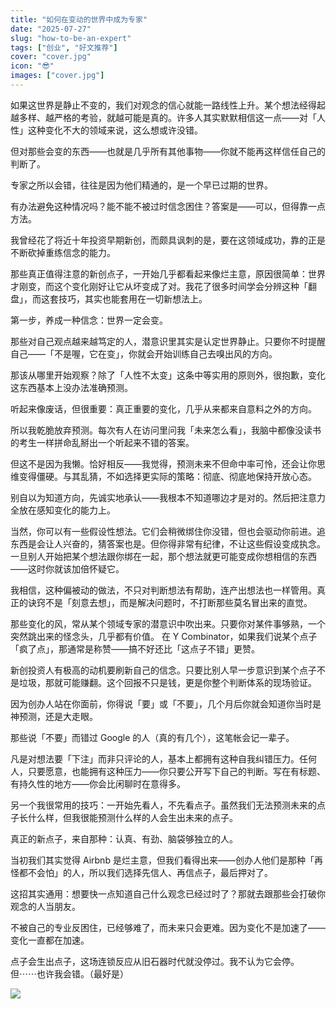 ```yaml
---
title: "如何在变动的世界中成为专家"
date: "2025-07-27"
slug: "how-to-be-an-expert"
tags: ["创业", "好文推荐"]
cover: "cover.jpg"
icon: "😎"
images: ["cover.jpg"]
---
```

如果这世界是静止不变的，我们对观念的信心就能一路线性上升。某个想法经得起越多样、越严格的考验，就越可能是真的。许多人其实默默相信这一点——对「人性」这种变化不大的领域来说，这么想或许没错。



但对那些会变的东西——也就是几乎所有其他事物——你就不能再这样信任自己的判断了。



专家之所以会错，往往是因为他们精通的，是一个早已过期的世界。



有办法避免这种情况吗？能不能不被过时信念困住？答案是——可以，但得靠一点方法。



我曾经花了将近十年投资早期新创，而颇具讽刺的是，要在这领域成功，靠的正是不断砍掉重练信念的能力。



那些真正值得注意的新创点子，一开始几乎都看起来像烂主意，原因很简单：世界才刚变，而这个变化刚好让它从坏变成了对。我花了很多时间学会分辨这种「翻盘」，而这套技巧，其实也能套用在一切新想法上。



第一步，养成一种信念：世界一定会变。



那些对自己观点越来越笃定的人，潜意识里其实是认定世界静止。只要你不时提醒自己——「不是喔，它在变」，你就会开始训练自己去嗅出风的方向。



那该从哪里开始观察？除了「人性不太变」这条中等实用的原则外，很抱歉，变化这东西基本上没办法准确预测。



听起来像废话，但很重要：真正重要的变化，几乎从来都来自意料之外的方向。



所以我乾脆放弃预测。每次有人在访问里问我「未来怎么看」，我脑中都像没读书的考生一样拼命乱掰出一个听起来不错的答案。



但这不是因为我懒。恰好相反——我觉得，预测未来不但命中率可怜，还会让你思维变得僵硬。与其乱猜，不如选择更实际的策略：彻底、彻底地保持开放心态。



别自以为知道方向，先诚实地承认——我根本不知道哪边才是对的。然后把注意力全放在感知变化的能力上。



当然，你可以有一些假设性想法。它们会稍微绑住你没错，但也会驱动你前进。追东西是会让人兴奋的，猜答案也是。但你得非常有纪律，不让这些假设变成执念。
一旦别人开始把某个想法跟你绑在一起，那个想法就更可能变成你想相信的东西——这时你就该加倍怀疑它。



我相信，这种偏被动的做法，不只对判断想法有帮助，连产出想法也一样管用。真正的诀窍不是「刻意去想」，而是解决问题时，不打断那些莫名冒出来的直觉。



那些变化的风，常从某个领域专家的潜意识中吹出来。只要你对某件事够熟，一个突然跳出来的怪念头，几乎都有价值。
在 Y Combinator，如果我们说某个点子「疯了点」，那通常是称赞——搞不好还比「这点子不错」更赞。



新创投资人有极高的动机要刷新自己的信念。只要比别人早一步意识到某个点子不是垃圾，那就可能赚翻。这个回报不只是钱，更是你整个判断体系的现场验证。



因为创办人站在你面前，你得说「要」或「不要」，几个月后你就会知道你当时是神预测，还是大走眼。



那些说「不要」而错过 Google 的人（真的有几个），这笔帐会记一辈子。



凡是对想法要「下注」而非只评论的人，基本上都拥有这种自我纠错压力。任何人，只要愿意，也能拥有这种压力——你只要公开写下自己的判断。写在有标题、有持久性的地方——你会比闲聊时在意得多。



另一个我很常用的技巧：一开始先看人，不先看点子。虽然我们无法预测未来的点子长什么样，但我很能预测什么样的人会生出未来的点子。



真正的新点子，来自那种：认真、有劲、脑袋够独立的人。



当初我们其实觉得 Airbnb 是烂主意，但我们看得出来——创办人他们是那种「再怪都不会怕」的人，所以我们选择先信人、再信点子，最后押对了。



这招其实通用：想要快一点知道自己什么观念已经过时了？那就去跟那些会打破你观念的人当朋友。



不被自己的专业反困住，已经够难了，而未来只会更难。因为变化不是加速了——变化一直都在加速。



点子会生出点子，这场连锁反应从旧石器时代就没停过。我不认为它会停。
但⋯⋯也许我会错。（最好是）




![](https://prod-files-secure.s3.us-west-2.amazonaws.com/112d0858-5090-4d34-a606-b75eb8d65fd2/46476355-9cf3-4e99-9b7a-3531bc426380/1000202064.png?X-Amz-Algorithm=AWS4-HMAC-SHA256&X-Amz-Content-Sha256=UNSIGNED-PAYLOAD&X-Amz-Credential=ASIAZI2LB4662A5TLUXR%2F20251007%2Fus-west-2%2Fs3%2Faws4_request&X-Amz-Date=20251007T091425Z&X-Amz-Expires=3600&X-Amz-Security-Token=IQoJb3JpZ2luX2VjEAgaCXVzLXdlc3QtMiJGMEQCIEInoIwnF1xSeY1O2cmdOsQQUwFkMkf%2BRnzOC6ayJGYtAiBs%2F9nzFaRo9984lPLm8cwmTcDRaoyNmWf3Cw2oY4tDpiqIBAih%2F%2F%2F%2F%2F%2F%2F%2F%2F%2F8BEAAaDDYzNzQyMzE4MzgwNSIMXxMG0ObwgFwXWyPUKtwDfWcVeaOHW0vCsrCaZ3pyuvNykP9uFQ0W6uS7reyY8LxdXwjPzGLcO5iVCvmU3u6x3oWwNl5ba2MHOVSTT%2BIbFZ6p%2BPB%2FXUtoI4oHpHVK0R8GZJ8RBZ3mwXCzwKMan%2B%2BwRrSfGrgXYMhMtmOIBoF4pmeLBK%2FDeA%2B5GU9Y67T%2FwOlKrigjOfzR%2F2ublTP2CXOTMa%2FhAWT%2B5bM%2BzjhRLHwOsdMPzzGdRdzGtko1veV7dtihs7etxb%2BMmZ7cxpBn8VuMmxNg5n3HbAkujhCH2iOwQMbWz72D9CZj9F4su59tJSW00m0IHHTKH9U3qgQZqlozTtiO8JOBCoEzpZ%2BayWcaxqpzQ%2FGP3oJal13sJIdKwdUGAnah860cKp0wAdv%2Fy5v%2F2pFquezIpt%2BMY4aaNueerIC08SBgCIWX6yO3UpUWb68RlL19kTdXoZmWHitLw1N7uw5t7xIghjfjW7Gz57QjPZfay5zrfzGhUewgNC0A3NVkbVOQhU%2Bb4NzABJiIDybin8P7iHU%2Finw%2FuKDPy1bA%2Fm0dq3q1SFRk%2FI0F9jfetu81ObWRCdznY3Lyp6lywCWXMrQtpDEGB1%2B9xPYRBtSuCv47H8rDJ5qW4ryoeRafNBo0mHrLzoY6VOf8I64w9ZOTxwY6pgE%2B%2BIXypic8jBNgbIeG0oZGnP7sUa81AjRl8qEPBNaV%2FpTIIiafcwqgQVUVSi6ZewFNR%2BdB3HYCWWDsYrEBJh6StZJyFmjd64wEhqguzpnNymEInF6wicgq67RjdP%2FXbp%2FRmGSBcFs%2BNBy6sVmsF5p08r%2BS8rSe%2ByfWNVC3gAsNbPAtCGIgmnhxMvP3j92jCL%2BxYg14AJmpzBZNDhMP2A9OcvYStH%2B8&X-Amz-Signature=59090e7295ee4c7291eba8ff7fe389e59a07d885257b7c1b5a579867b5e004b1&X-Amz-SignedHeaders=host&x-amz-checksum-mode=ENABLED&x-id=GetObject)

